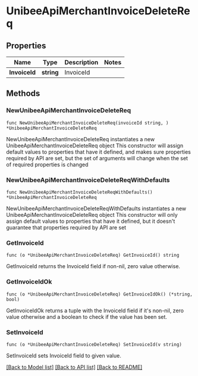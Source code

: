 # UnibeeApiMerchantInvoiceDeleteReq

## Properties

Name | Type | Description | Notes
------------ | ------------- | ------------- | -------------
**InvoiceId** | **string** | InvoiceId | 

## Methods

### NewUnibeeApiMerchantInvoiceDeleteReq

`func NewUnibeeApiMerchantInvoiceDeleteReq(invoiceId string, ) *UnibeeApiMerchantInvoiceDeleteReq`

NewUnibeeApiMerchantInvoiceDeleteReq instantiates a new UnibeeApiMerchantInvoiceDeleteReq object
This constructor will assign default values to properties that have it defined,
and makes sure properties required by API are set, but the set of arguments
will change when the set of required properties is changed

### NewUnibeeApiMerchantInvoiceDeleteReqWithDefaults

`func NewUnibeeApiMerchantInvoiceDeleteReqWithDefaults() *UnibeeApiMerchantInvoiceDeleteReq`

NewUnibeeApiMerchantInvoiceDeleteReqWithDefaults instantiates a new UnibeeApiMerchantInvoiceDeleteReq object
This constructor will only assign default values to properties that have it defined,
but it doesn't guarantee that properties required by API are set

### GetInvoiceId

`func (o *UnibeeApiMerchantInvoiceDeleteReq) GetInvoiceId() string`

GetInvoiceId returns the InvoiceId field if non-nil, zero value otherwise.

### GetInvoiceIdOk

`func (o *UnibeeApiMerchantInvoiceDeleteReq) GetInvoiceIdOk() (*string, bool)`

GetInvoiceIdOk returns a tuple with the InvoiceId field if it's non-nil, zero value otherwise
and a boolean to check if the value has been set.

### SetInvoiceId

`func (o *UnibeeApiMerchantInvoiceDeleteReq) SetInvoiceId(v string)`

SetInvoiceId sets InvoiceId field to given value.



[[Back to Model list]](../README.md#documentation-for-models) [[Back to API list]](../README.md#documentation-for-api-endpoints) [[Back to README]](../README.md)


